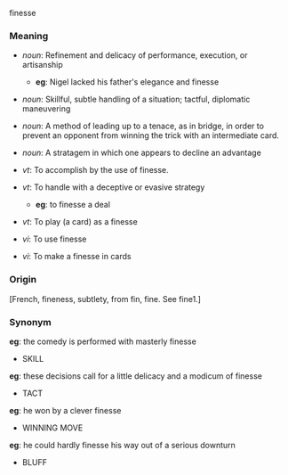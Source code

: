 finesse
### Meaning
+ _noun_: Refinement and delicacy of performance, execution, or artisanship
    + __eg__: Nigel lacked his father's elegance and finesse
+ _noun_: Skillful, subtle handling of a situation; tactful, diplomatic maneuvering
+ _noun_: A method of leading up to a tenace, as in bridge, in order to prevent an opponent from winning the trick with an intermediate card.
+ _noun_: A stratagem in which one appears to decline an advantage

+ _vt_: To accomplish by the use of finesse.
+ _vt_: To handle with a deceptive or evasive strategy
    + __eg__: to finesse a deal
+ _vt_: To play (a card) as a finesse
+ _vi_: To use finesse
+ _vi_: To make a finesse in cards

### Origin

[French, fineness, subtlety, from fin, fine. See fine1.]

### Synonym

__eg__: the comedy is performed with masterly finesse

+ SKILL

__eg__: these decisions call for a little delicacy and a modicum of finesse

+ TACT

__eg__: he won by a clever finesse 

+ WINNING MOVE

__eg__: he could hardly finesse his way out of a serious downturn

+ BLUFF



